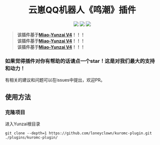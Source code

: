 <div align=center> <h1>云崽QQ机器人《鸣潮》插件</h1> </div>
<div align=center>
  <img src ="https://img.shields.io/github/issues/loneyclown/kuromc-plugin?logo=github"/>
  <img src ="https://img.shields.io/github/license/loneyclown/kuromc-plugin"/>
  <img src ="https://img.shields.io/github/languages/top/loneyclown/kuromc-plugin?logo=github"/>
</div>

> __该插件基于[Miao-Yunzai V4](https://ningmengchongshui.github.io/Miao-Yunzai-Docs/)！！！__  
> __该插件基于[Miao-Yunzai V4](https://ningmengchongshui.github.io/Miao-Yunzai-Docs/)！！！__  
> __该插件基于[Miao-Yunzai V4](https://ningmengchongshui.github.io/Miao-Yunzai-Docs/)！！！__  

### 如果觉得插件对你有帮助的话请点一个star！这是对我们最大的支持和动力！
有相关的建议和问题可以在issues中提出，欢迎PR。

## 使用方法

### 克隆项目
进入Yunzai根目录
```shell
git clone --depth=1 https://github.com/loneyclown/kuromc-plugin.git ./plugins/kuromc-plugin/
```

<!-- ## 贡献者

感谢以下贡献者对本项目做出的贡献

<a href="https://github.com/loneyclown/kuromc-plugin/graphs/contributors">
  <img src="https://contrib.rocks/image?repo=loneyclown/kuromc-plugin" />
</a> -->